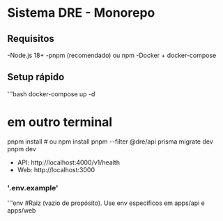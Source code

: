 # Sistema DRE - Monorepo

## Requisitos
-Node.js 18+
-pnpm (recomendado) ou npm
-Docker + docker-compose

## Setup rápido
'''bash
docker-compose up -d
# em outro terminal
pnpm install # ou npm install
pnpm --filter @dre/api prisma migrate dev
pnpm dev

* API: http://localhost:4000/v1/health
* Web: http://localhost:3000

### '.env.example'
'''env
#Raiz (vazio de propósito). Use env específicos em apps/api e apps/web